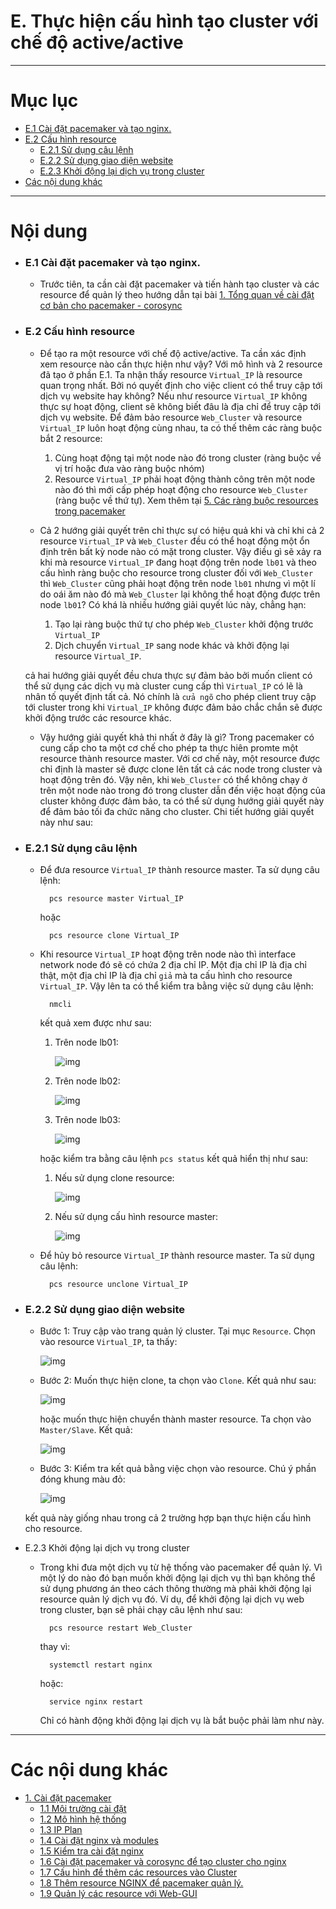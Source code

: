 # E. Thực hiện cấu hình tạo cluster với chế độ active/active


____


# Mục lục

- [E.1 Cài đặt pacemaker và tạo nginx.](#install)
- [E.2 Cấu hình resource](#configure)
	- [E.2.1 Sử dụng câu lệnh](#cmd)
	- [E.2.2 Sử dụng giao diện website](#gui)
	- [E.2.3 Khởi động lại dịch vụ trong cluster](#star)
- [Các nội dung khác](#contents-other)
____


# Nội dung


- ### <a name="install">E.1 Cài đặt pacemaker và tạo nginx.</a>

	- Trước tiên, ta cần cài đặt pacemaker và tiến hành tạo cluster và các resource để quản lý theo hướng dẫn tại bài [1. Tổng quan về cài đặt cơ bản cho pacemaker - corosync](pacemaker-corosync-installing.md#envir)

- ### <a name="configure">E.2 Cấu hình resource</a>

	- Để tạo ra một resource với chế độ active/active. Ta cần xác định xem resource nào cần thực hiện như vậy? Với mô hình và 2 resource đã tạo ở phần E.1. Ta nhận thấy resource `Virtual_IP` là resource quan trọng nhất. Bởi nó quyết định cho việc client có thể truy cập tới dịch vụ website hay không? Nếu như resource `Virtual_IP` không thực sự hoạt động, client sẽ không biết đâu là địa chỉ để truy cập tới dịch vụ website. Để đảm bảo resource `Web_Cluster` và resource `Virtual_IP` luôn hoạt động cùng nhau, ta có thế thêm các ràng buộc bắt 2 resource:

		1. Cùng hoạt động tại một node nào đó trong cluster (ràng buộc về vị trí hoặc đưa vào ràng buộc nhóm)
		2. Resource `Virtual_IP` phải hoạt động thành công trên một node nào đó thì mới cấp phép hoạt động cho resource `Web_Cluster` (ràng buộc về thứ tự). Xem thêm tại [5. Các ràng buộc resources trong pacemaker](constraint.md)
	
	- Cả 2 hướng giải quyết trên chỉ thực sự có hiệu quả khi và chỉ khi cả 2 resource `Virtual_IP` và `Web_Cluster` đều có thể hoạt động một ổn định trên bất kỳ node nào có mặt trong cluster. Vậy điều gì sẽ xảy ra khi mà resource `Virtual_IP` đang hoạt động trên node `lb01` và theo cấu hình ràng buộc cho resource trong cluster đối với `Web_Cluster` thì `Web_Cluster` cũng phải hoạt động trên node `lb01` nhưng vì một lí do oái ăm nào đó mà `Web_Cluster` lại không thể hoạt động được trên node `lb01`? Có khá là nhiều hướng giải quyết lúc này, chẳng hạn:

		1. Tạo lại ràng buộc thứ tự cho phép `Web_Cluster` khởi động trước `Virtual_IP`
		2. Dịch chuyển `Virtual_IP` sang node khác và khởi động lại resource `Virtual_IP`. 
	
	cả hai hướng giải quyết đều chưa thực sự đảm bảo bởi muốn client có thể sử dụng các dịch vụ mà cluster cung cấp thì `Virtual_IP` có lẽ là nhân tố quyết định tất cả. Nó chính là `cửa ngõ` cho phép client truy cập tới cluster trong khi `Virtual_IP` không được đảm bảo chắc chắn sẽ được khởi động trước các resource khác.

	- Vậy hướng giải quyết khả thi nhất ở đây là gì?
	Trong pacemaker có cung cấp cho ta một cơ chế cho phép ta thực hiên promte một resource thành resource master. Với cơ chế này, một resource được chỉ định là master sẽ được clone lên tất cả các node trong cluster và hoạt động trên đó. Vậy nên, khi `Web_Cluster` có thể không chạy ở trên một node nào trong đó trong cluster dẫn đến việc hoạt động của cluster không được đảm bảo, ta có thể sử dụng hướng giải quyết này để đảm bảo tối đa chức năng cho cluster. Chi tiết hướng giải quyết này như sau:


- ### <a name="cmd">E.2.1 Sử dụng câu lệnh</a>

	- Để đưa resource `Virtual_IP` thành resource master. Ta sử dụng câu lệnh:

			pcs resource master Virtual_IP

		hoặc 

			pcs resource clone Virtual_IP

	- Khi resource `Virtual_IP` hoạt động trên node nào thì interface network node đó sẽ có chứa 2 địa chỉ IP. Một địa chỉ IP là địa chỉ thật, một địa chỉ IP là địa chỉ `giả` mà ta cấu hình cho resource `Virtual_IP`. Vậy lên ta có thể kiểm tra bằng việc sử dụng câu lệnh:

			nmcli

		kết quả xem được như sau:

		1. Trên node lb01:

			![img](../images/lb01.png)

		2. Trên node lb02:

			![img](../images/lb02.png)
		
		3. Trên node lb03:

			![img](../images/lb03.png)

		hoặc kiểm tra bằng câu lệnh `pcs status` kết quả hiển thị như sau:

		1. Nếu sử dụng clone resource:

			![img](../images/clone.png)

		2. Nếu sử dụng cấu hình resource master:

			![img](../images/master.png)

	- Để hủy bỏ resource `Virtual_IP` thành resource master. Ta sử dụng câu lệnh:

			pcs resource unclone Virtual_IP


- ### <a name="gui">E.2.2 Sử dụng giao diện website</a>

	- Bước 1: Truy cập vào trang quản lý cluster. Tại mục `Resource`. Chọn vào resource `Virtual_IP`, ta thấy:

		![img](../images/ScreenShot_20170727014847.png)

	- Bước 2: Muốn thực hiện clone, ta chọn vào `Clone`. Kết quả như sau:

		![img](../images/ScreenShot_20170727014920.png)

		hoặc muốn thực hiện chuyển thành master resource. Ta chọn vào `Master/Slave`. Kết quả:
	
		![img](../images/ScreenShot_20170727015013.png)

	- Bước 3: Kiểm tra kết quả bằng việc chọn vào resource. Chú ý phần đóng khung màu đỏ:

		![img](../images/ScreenShot_20170727015332.png)

	kết quả này giống nhau trong cả 2 trường hợp bạn thực hiện cấu hình cho resource.

- <a name="star">E.2.3 Khởi động lại dịch vụ trong cluster</a>

	- Trong khi đưa một dịch vụ từ hệ thống vào pacemaker để quản lý. Vì một lý do nào đó bạn muốn khởi động lại dịch vụ thì bạn không thể sử dụng phương án theo cách thông thường mà phải khởi động lại resource quản lý dịch vụ đó. Ví dụ, để khởi động lại dịch vụ web trong cluster, bạn sẽ phải chạy câu lệnh như sau:

			pcs resource restart Web_Cluster

		thay vì:

			systemctl restart nginx

		hoặc:

			service nginx restart

		Chỉ có hành động khởi động lại dịch vụ là bắt buộc phải làm như này.
____



# <a name="contents-other">Các nội dung khác</a>

- [1. Cài đặt pacemaker](pacemaker-corosync-installing.md)
	- [1.1 Môi trường cài đặt](pacemaker-corosync-installing.md#envir)
	- [1.2 Mô hình hệ thống](pacemaker-corosync-installing.md#block)
	- [1.3 IP Plan](pacemaker-corosync-installing.md#ipPlan)
	- [1.4 Cài đặt nginx và modules](pacemaker-corosync-installing.md#nginx)
	- [1.5 Kiểm tra cài đặt nginx](pacemaker-corosync-installing.md#test)
	- [1.6 Cài đặt pacemaker và corosync để tạo cluster cho nginx](pacemaker-corosync-installing.md#pacemaker)
	- [1.7 Cấu hình để thêm các resources vào Cluster](pacemaker-corosync-installing.md#configCluster)
	- [1.8 Thêm resource NGINX để pacemaker quản lý.](pacemaker-corosync-installing.md#addResources)
	- [1.9 Quản lý các resource với Web-GUI](pacemaker-corosync-installing.md#webgui)
